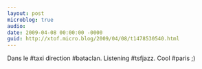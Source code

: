 ```yaml
---
layout: post
microblog: true
audio: 
date: 2009-04-08 00:00:00 -0000
guid: http://xtof.micro.blog/2009/04/08/t1478530540.html
---
```

Dans le #taxi direction #bataclan. Listening #tsfjazz. Cool #paris ;)
